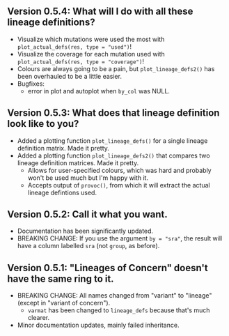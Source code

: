 ## Version 0.5.4: What will I do with all these lineage definitions?

- Visualize which mutations were used the most with `plot_actual_defs(res, type = "used")`!
- Visualize the coverage for each mutation used with `plot_actual_defs(res, type = "coverage")`!
- Colours are always going to be a pain, but `plot_lineage_defs2()` has been overhauled to be a little easier.
- Bugfixes:
    - error in plot and autoplot when `by_col` was NULL.

## Version 0.5.3: What does that lineage definition look like to you?

- Added a plotting function `plot_lineage_defs()` for a single lineage definition matrix. Made it pretty.
- Added a plotting function `plot_lineage_defs2()` that compares two lineage definition matrices. Made it pretty.
    - Allows for user-specified colours, which was hard and probably won't be used much but I'm happy with it.
    - Accepts output of `provoc()`, from which it will extract the actual lineage defintions used.

## Version 0.5.2: Call it what you want.

- Documentation has been significantly updated.
- BREAKING CHANGE: If you use the argument `by = "sra"`, the result will have a column labelled `sra` (not `group`, as before).

## Version 0.5.1: "Lineages of Concern" doesn't have the same ring to it.

- BREAKING CHANGE: All names changed from "variant" to "lineage" (except in "variant of concern").
    - `varmat` has been changed to `lineage_defs` because that's much clearer.
- Minor documentation updates, mainly failed inheritance.
